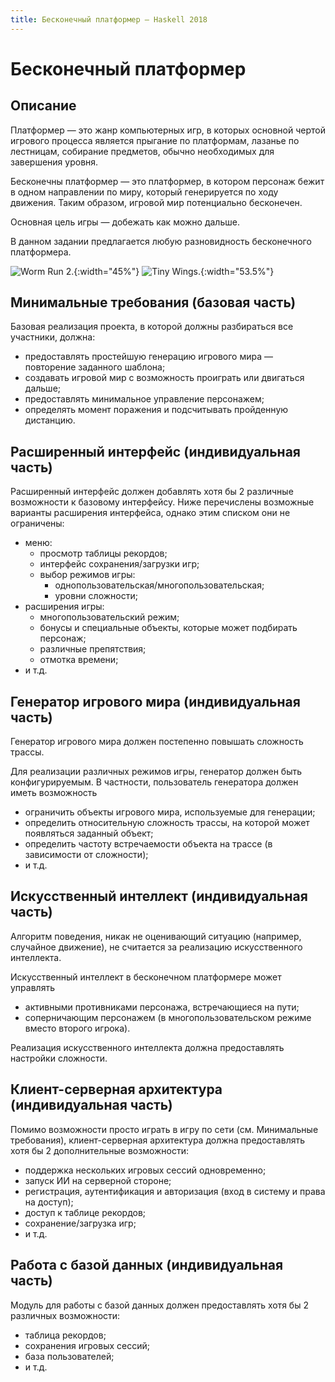 ```yaml
---
title: Бесконечный платформер — Haskell 2018
---
```


Бесконечный платформер
======================

Описание
--------

Платформер — это жанр компьютерных игр, в которых основной чертой игрового процесса является прыгание по платформам,
лазанье по лестницам, собирание предметов, обычно необходимых для завершения уровня.

Бесконечны платформер — это платформер, в котором персонаж бежит в одном направлении
по миру, который генерируется по ходу движения. Таким образом, игровой мир потенциально бесконечен.

Основная цель игры — добежать как можно дальше.

В данном задании предлагается любую разновидность бесконечного платформера.


![Worm Run 2.](images/Worm-Run-2.png){:width="45%"}
![Tiny Wings.](images/tiny_wings.jpg){:width="53.5%"}

Минимальные требования (базовая часть)
--------------------------------------

Базовая реализация проекта, в которой должны разбираться все участники, должна:

- предоставлять простейшую генерацию игрового мира — повторение заданного шаблона;
- создавать игровой мир с возможность проиграть или двигаться дальше;
- предоставлять минимальное управление персонажем;
- определять момент поражения и подсчитывать пройденную дистанцию.

Расширенный интерфейс (индивидуальная часть)
--------------------------------------------

Расширенный интерфейс должен добавлять хотя бы 2 различные возможности к базовому интерфейсу.
Ниже перечислены возможные варианты расширения интерфейса, однако этим списком они не ограничены:

- меню:
  - просмотр таблицы рекордов;
  - интерфейс сохранения/загрузки игр;
  - выбор режимов игры:
    - однопользовательская/многопользовательская;
    - уровни сложности;
- расширения игры:
  - многопользовательский режим;
  - бонусы и специальные объекты, которые может подбирать персонаж;
  - различные препятствия;
  - отмотка времени;
- и т.д.

Генератор игрового мира (индивидуальная часть)
----------------------------------------------

Генератор игрового мира должен постепенно повышать сложность трассы.

Для реализации различных режимов игры, генератор должен быть конфигурируемым.
В частности, пользователь генератора должен иметь возможность

- ограничить объекты игрового мира, используемые для генерации;
- определить относительную сложность трассы, на которой может появляться заданный объект;
- определить частоту встречаемости объекта на трассе (в зависимости от сложности);
- и т.д.

Искусственный интеллект (индивидуальная часть)
----------------------------------------------

Алгоритм поведения, никак не оценивающий ситуацию (например, случайное движение),
не считается за реализацию искусственного интеллекта.

Искусственный интеллект в бесконечном платформере может управлять
- активными противниками персонажа, встречающиеся на пути;
- соперничающим персонажем (в многопользовательском режиме вместо второго игрока).

Реализация искусственного интеллекта должна предоставлять настройки сложности.

Клиент-серверная архитектура (индивидуальная часть)
---------------------------------------------------

Помимо возможности просто играть в игру по сети (см. Минимальные требования),
клиент-серверная архитектура должна предоставлять хотя бы 2 дополнительные возможности:

- поддержка нескольких игровых сессий одновременно;
- запуск ИИ на серверной стороне;
- регистрация, аутентификация и авторизация (вход в систему и права на доступ);
- доступ к таблице рекордов;
- сохранение/загрузка игр;
- и т.д.

Работа с базой данных (индивидуальная часть)
--------------------------------------------

Модуль для работы с базой данных должен предоставлять хотя бы 2 различных возможности:

- таблица рекордов;
- сохранения игровых сессий;
- база пользователей;
- и т.д.

